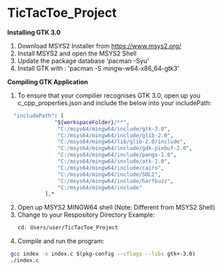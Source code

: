 # TicTacToe_Project
**Installing GTK 3.0**
1. Download MSYS2 Installer from https://www.msys2.org/
2. Install MSYS2 and open the MSYS2 Shell
3. Update the package database
    'pacman -Syu'
4. Install GTK with : 'pacman -S mingw-w64-x86_64-gtk3'

**Compiling GTK Application**
1. To ensure that your compilier recognises GTK 3.0, open up you c_cpp_properties.json and include the below into your includePath:
```bash
  "includePath": [
               "${workspaceFolder}/**",
                "C:/msys64/mingw64/include/gtk-3.0",
                "C:/msys64/mingw64/include/glib-2.0",
                "C:/msys64/mingw64/lib/glib-2.0/include",
                "C:/msys64/mingw64/include/gdk-pixbuf-2.0",
                "C:/msys64/mingw64/include/pango-1.0",
                "C:/msys64/mingw64/include/atk-1.0",
                "C:/msys64/mingw64/include/cairo",
                "C:/msys64/mingw64/include/SDL2",
                "C:/msys64/mingw64/include/harfbuzz",
                "C:/msys64/mingw64/include"
            ],*

```

2. Open up MSYS2 MINGW64 shell (Note: Different from MSYS2 Shell)
3. Change to your Respository Directory 
   Example:
   ```bash
   cd: Users/user/TicTacToe_Project
   ```
4. Compile and run the program:
```bash
 gcc index -o index.c $(pkg-config --cflags --libs gtk+-3.0)
 ./index.c
```